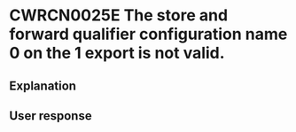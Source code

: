 # CWRCN0025E The store and forward qualifier configuration name 0 on the 1 export is not valid.

## Explanation

## User response